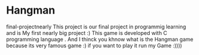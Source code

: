 # Hangman
final-projectnearly
This project is our final project in programmig learning and is My first nearly big project :)
This game is developed with C programming language .
And I thinck you khnow what is the Hangman game because its very famous game :)
if you want to play it run my Game :))))
